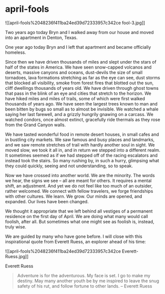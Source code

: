 # april-fools

![[april-fools%2048236f411ba24ed39d72333957c342ce fool-3.jpg]]

Two years ago today Bryn and I walked away from our house and moved into an apartment in Denton, Texas.

One year ago today Bryn and I left that apartment and became officially homeless.

Since then we have driven thousands of miles and slept under the stars of half of the states in America. We have seen snow-capped volcanos and deserts, massive canyons and oceans, dust-devils the size of small tornadoes, lava formations stretching as far as the eye can see, dust storms that blocked all visibility, smoke from forest fires that blotted out the sun, cliff dwellings thousands of years old. We have driven through ghost towns that pass in the blink of an eye and cities that stretch to the horizon. We have hiked miles and miles of trails, some of which were first walked thousands of years ago. We have seen the largest trees known to man and been bitten by bugs so small as to almost be invisible. We watched a whale saying her last farewell, and a grizzly hungrily gnawing on a carcass. We watched condors, once almost extinct, gracefully ride thermals as they rose from the Grand Canyon walls.

We have tasted wonderful food in remote desert houses, in small cafes and in bustling city markets. We saw famous and busy places and landmarks, and we saw remote stretches of trail with hardly another soul in sight. We moved slow, we took it all in, and in return we stepped into a different realm. It sometimes seemed as if we had stepped off of the racing escalators and instead took the stairs. So many rushing by, in such a hurry, glimpsing what they could quickly, seeing and not understanding, so to speak.

Now we have crossed into another world. We are the minority. The words we hear, the signs we see – all are meant for others. It requires a mental shift, an adjustment. And yet we do not feel like too much of an outsider, rather welcomed. We connect with fellow travelers, we forge friendships with other cultures. We learn. We grow. Our minds are opened, and expanded. Our lives have been changed.

We thought it appropriate that we left behind all vestiges of a permanent residence on the first day of April. We are doing what many would call foolish, after all. But sometimes what one might see as foolish is, instead, truly wise.

We are guided by many who have gone before. I will close with this inspirational quote from Everett Ruess, an explorer ahead of his time:

![[april-fools%2048236f411ba24ed39d72333957c342ce Everett-Ruess.jpg]]

Everett Ruess

> Adventure is for the adventurous. My face is set. I go to make my destiny. May many another youth be by me inspired to leave the snug safety of his rut, and follow fortune to other lands. – Everett Ruess